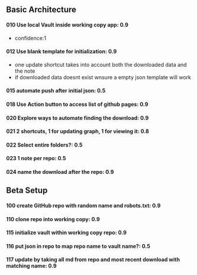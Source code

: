 

## Basic Architecture 

####  010 Use local Vault inside working copy app: 0.9
- confidence:1

#### 012 Use blank template for initialization: 0.9
- one update shortcut takes into account both the downloaded data and the note
- if downloaded data doesnt exist wnsure a empty json template will work
#### 015 automate push after initial json: 0.5

#### 018 Use Action button to access list of github pages: 0.9

#### 020 Explore ways to automate finding the download: 0.9

#### 021 2 shortcuts, 1 for updating graph, 1 for viewing it: 0.8

#### 022 Select entire folders?: 0.5

#### 023 1 note per repo: 0.5

#### 024 name the download after the repo: 0.9


## Beta Setup

#### 100 create GitHub repo with random name and robots.txt: 0.9

#### 110 clone repo into working copy: 0.9

#### 115 initialize vault within working copy repo: 0.9

#### 116 put json in repo to map repo name to vault name?: 0.5

#### 117 update by taking all md from repo and most recent download with matching name: 0.9

